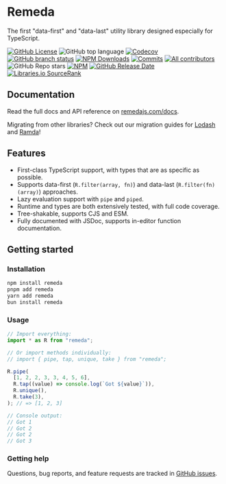 # Remeda

The first "data-first" and "data-last" utility library designed especially for TypeScript.

[![GitHub License](https://img.shields.io/github/license/remeda/remeda)](https://github.com/remeda/remeda?tab=MIT-1-ov-file#readme)
![GitHub top language](https://img.shields.io/github/languages/top/remeda/remeda)
[![Codecov](https://codecov.io/gh/remeda/remeda/branch/main/graph/badge.svg)](https://codecov.io/gh/remeda/remeda)
[![GitHub branch status](https://img.shields.io/github/checks-status/remeda/remeda/main?logo=github)](https://github.com/remeda/remeda/actions/workflows)
[![NPM Downloads](https://img.shields.io/npm/dm/remeda?logo=npm)](https://npmtrends.com/remeda)
[![Commits](https://img.shields.io/github/commit-activity/y/remeda/remeda?logo=github)](https://github.com/remeda/remeda/commits/main/)
[![All contributors](https://img.shields.io/github/contributors/remeda/remeda?logo=github)](https://github.com/remeda/remeda/graphs/contributors)
![GitHub Repo stars](https://img.shields.io/github/stars/remeda/remeda?logo=github)
[![NPM](https://img.shields.io/npm/v/remeda?logo=npm)](https://www.npmjs.org/package/remeda)
[![GitHub Release Date](https://img.shields.io/github/release-date/remeda/remeda?logo=npm)](https://github.com/remeda/remeda/releases)
[![Libraries.io SourceRank](https://img.shields.io/librariesio/sourcerank/npm/remeda)](https://libraries.io/npm/remeda/sourcerank)


## Documentation

Read the full docs and API reference on [remedajs.com/docs](https://remedajs.com/docs).

Migrating from other libraries? Check out our migration guides for [Lodash](https://remedajs.com/migrate/lodash) and [Ramda](https://remedajs.com/migrate/ramda)!

## Features

- First-class TypeScript support, with types that are as specific as possible.
- Supports data-first (`R.filter(array, fn)`) and data-last (`R.filter(fn)(array)`) approaches.
- Lazy evaluation support with `pipe` and `piped`.
- Runtime and types are both extensively tested, with full code coverage.
- Tree-shakable, supports CJS and ESM.
- Fully documented with JSDoc, supports in-editor function documentation.

## Getting started

### Installation

```bash
npm install remeda
pnpm add remeda
yarn add remeda
bun install remeda
```

### Usage

```js
// Import everything:
import * as R from "remeda";

// Or import methods individually:
// import { pipe, tap, unique, take } from "remeda";

R.pipe(
  [1, 2, 2, 3, 3, 4, 5, 6],
  R.tap((value) => console.log(`Got ${value}`)),
  R.unique(),
  R.take(3),
); // => [1, 2, 3]

// Console output:
// Got 1
// Got 2
// Got 2
// Got 3
```

### Getting help

Questions, bug reports, and feature requests are tracked in [GitHub issues](https://github.com/remeda/remeda/issues).
